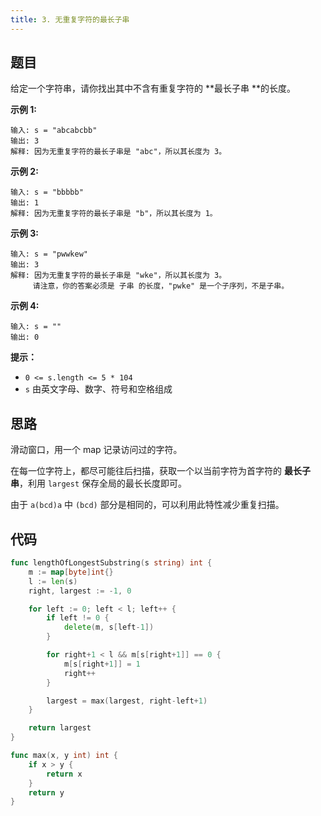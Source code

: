 ```yaml
---
title: 3. 无重复字符的最长子串
---
```


## 题目

给定一个字符串，请你找出其中不含有重复字符的 **最长子串 **的长度。

**示例 1:**

```
输入: s = "abcabcbb"
输出: 3
解释: 因为无重复字符的最长子串是 "abc"，所以其长度为 3。
```

**示例 2:**

```
输入: s = "bbbbb"
输出: 1
解释: 因为无重复字符的最长子串是 "b"，所以其长度为 1。
```

**示例 3:**

```
输入: s = "pwwkew"
输出: 3
解释: 因为无重复字符的最长子串是 "wke"，所以其长度为 3。
     请注意，你的答案必须是 子串 的长度，"pwke" 是一个子序列，不是子串。
```

**示例 4:**

```
输入: s = ""
输出: 0
```

**提示：**

- `0 <= s.length <= 5 * 104`
- `s` 由英文字母、数字、符号和空格组成

## 思路

滑动窗口，用一个 map 记录访问过的字符。

在每一位字符上，都尽可能往后扫描，获取一个以当前字符为首字符的 **最长子串**，利用 `largest` 保存全局的最长长度即可。

由于 `a(bcd)a` 中 `(bcd)` 部分是相同的，可以利用此特性减少重复扫描。

## 代码

```go
func lengthOfLongestSubstring(s string) int {
	m := map[byte]int{}
	l := len(s)
	right, largest := -1, 0

	for left := 0; left < l; left++ {
		if left != 0 {
			delete(m, s[left-1])
		}

		for right+1 < l && m[s[right+1]] == 0 {
			m[s[right+1]] = 1
			right++
		}

		largest = max(largest, right-left+1)
	}

	return largest
}

func max(x, y int) int {
	if x > y {
		return x
	}
	return y
}
```

